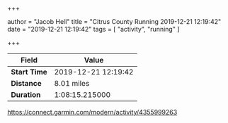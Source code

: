 +++

author = "Jacob Hell"
title = "Citrus County Running 2019-12-21 12:19:42"
date = "2019-12-21 12:19:42"
tags = [
    "activity", "running"
]

+++

<!--more-->

|Field  |Value  |
|--- | --- |
|**Start Time**|2019-12-21 12:19:42|
|**Distance**|8.01 miles|
|**Duration**|1:08:15.215000|

https://connect.garmin.com/modern/activity/4355999263
